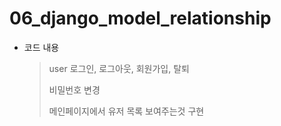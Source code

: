 # 06_django_model_relationship

- 코드 내용

  > user 로그인, 로그아웃, 회원가입, 탈퇴
  >
  > 비밀번호 변경
  >
  > 메인페이지에서 유저 목록 보여주는것 구현

